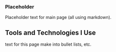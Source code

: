 ### Placeholder

Placeholder text for main page (all using markdown).

## Tools and Technologies I Use
text for this page
make into bullet lists, etc.
